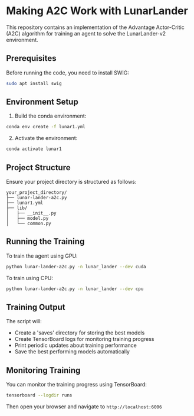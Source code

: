 # Making A2C Work with LunarLander

This repository contains an implementation of the Advantage Actor-Critic (A2C) algorithm for training an agent to solve the LunarLander-v2 environment.

## Prerequisites

Before running the code, you need to install SWIG:

```bash
sudo apt install swig
```

## Environment Setup

1. Build the conda environment:
```bash
conda env create -f lunar1.yml
```

2. Activate the environment:
```bash
conda activate lunar1
```

## Project Structure

Ensure your project directory is structured as follows:

```
your_project_directory/
├── lunar-lander-a2c.py
├── lunar1.yml
├── lib/
│   ├── __init__.py
│   ├── model.py
│   └── common.py
```

## Running the Training

To train the agent using GPU:
```bash
python lunar-lander-a2c.py -n lunar_lander --dev cuda
```

To train using CPU:
```bash
python lunar-lander-a2c.py -n lunar_lander --dev cpu
```

## Training Output

The script will:
- Create a 'saves' directory for storing the best models
- Create TensorBoard logs for monitoring training progress
- Print periodic updates about training performance
- Save the best performing models automatically

## Monitoring Training

You can monitor the training progress using TensorBoard:
```bash
tensorboard --logdir runs
```

Then open your browser and navigate to `http://localhost:6006`
